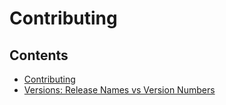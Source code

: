 # Contributing
<!-- START doctoc generated TOC please keep comment here to allow auto update -->
<!-- DON'T EDIT THIS SECTION, INSTEAD RE-RUN doctoc TO UPDATE -->
## Contents

<!-- END doctoc generated TOC please keep comment here to allow auto update -->
- [Contributing](contributing/index.md)
- [Versions: Release Names vs Version Numbers](contributing/versions/index.md)
